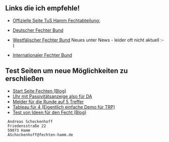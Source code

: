 ## Links die ich empfehle!

* [Offizielle Seite TuS Hamm Fechtabteilung:](https://www.tus59hamm.de/fechten)

* [Deutscher Fechter Bund](http://fechten.org)
* [Westfälischer Fechter Bund](https://fechten-westfalen.nrw/) Neues unter News - leider oft nicht aktuell :-(
* [Internationaler Fechter Bund](https://fie.org/)

## Test Seiten um neue Möglichkeiten zu erschließen

* [Start Seite Fechten (Blog)](https://blog.fechten-hamm.de/)
* [Uhr mit Passivitätsanzeige also für DA](https://asc4asc.github.io/stopwatch/stopWatch.html)
* [Melder für die Runde auf 5 Treffer](https://asc4asc.github.io/meld-2)
* [Tableau für 4 (Eigentlich einfache Demo für TRP)](https://asc4asc.github.io/tableau-2)
* [Test von Ideen für den Fecht (Blog)](https://test-blog.fechten-hamm.de/)
```
 Andreas Schockenhoff 
 Friedensstraße 22
 59073 Hamm
 ASchockenhoff@fechten-hamm.de
```

